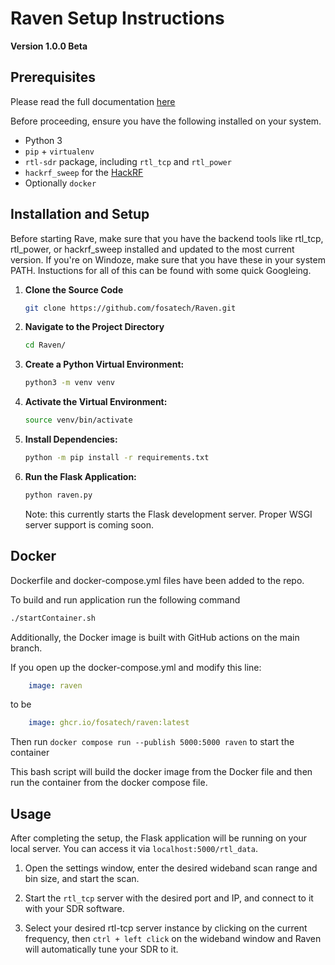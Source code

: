 
# Raven Setup Instructions

**Version 1.0.0 Beta**

## Prerequisites

Please read the full documentation [here](https://www.fosa-tech.com/sdr-resource-pages/using-raven)

Before proceeding, ensure you have the following installed on your system.
- Python 3
- `pip` + `virtualenv`
- `rtl-sdr` package, including `rtl_tcp` and `rtl_power`
- `hackrf_sweep` for the [HackRF](https://github.com/greatscottgadgets/hackrf)
-  Optionally `docker`

## Installation and Setup

Before starting Rave, make sure that you have the backend tools like rtl_tcp, rtl_power, or hackrf_sweep installed and updated to the most current version. If you're on Windoze, make sure that you have these in your system PATH. Instuctions for all of this can be found with some quick Googleing. 

1. **Clone the Source Code**
   ```bash
   git clone https://github.com/fosatech/Raven.git
   ```

2. **Navigate to the Project Directory**
   ```bash
   cd Raven/
   ```

3. **Create a Python Virtual Environment:**
   ```bash
   python3 -m venv venv
   ```

4. **Activate the Virtual Environment:**
   ```bash
   source venv/bin/activate
   ```

5. **Install Dependencies:**
   ```bash
   python -m pip install -r requirements.txt
   ```

6. **Run the Flask Application:**
   ```bash
   python raven.py
   ```
   Note: this currently starts the Flask development server. Proper WSGI server support is coming soon.

## Docker

Dockerfile and docker-compose.yml files have been added to the repo.

To build and run application run the following command
```bash
./startContainer.sh
```

Additionally, the Docker image is built with GitHub actions on the main branch.

If you open up the docker-compose.yml and modify this line:

```yml
    image: raven
```

to be

```yml
    image: ghcr.io/fosatech/raven:latest
```

Then run `docker compose run --publish 5000:5000 raven` to start the container

This bash script will build the docker image from the Docker file and then run the container from the docker compose file.

## Usage

After completing the setup, the Flask application will be running on your local server. You can access it via `localhost:5000/rtl_data`.

1. Open the settings window, enter the desired wideband scan range and bin size, and start the scan.

2. Start the `rtl_tcp` server with the desired port and IP, and connect to it with your SDR software.

3. Select your desired rtl-tcp server instance by clicking on the current frequency, then `ctrl + left click` on the wideband window and Raven will automatically tune your SDR to it.
